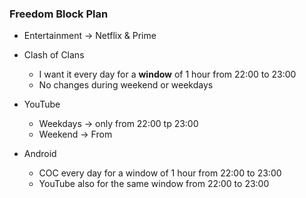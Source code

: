 ### Freedom Block Plan
- Entertainment → Netflix & Prime
- Clash of Clans
	- I want it every day for a **window** of 1 hour from 22:00 to 23:00
	- No changes during weekend or weekdays 
- YouTube
	- Weekdays → only from 22:00 tp 23:00
	- Weekend → From 


- Android
	- COC every day for a window of 1 hour from 22:00 to 23:00
	- YouTube also for the same window from 22:00 to 23:00